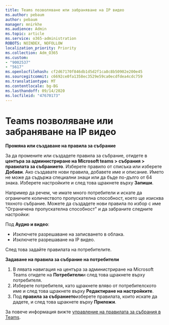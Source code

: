 ```yaml
---
title: Teams позволяване или забраняване на IP видео
ms.author: pebaum
author: pebaum
manager: mnirkhe
ms.audience: Admin
ms.topic: article
ms.service: o365-administration
ROBOTS: NOINDEX, NOFOLLOW
localization_priority: Priority
ms.collection: Adm_O365
ms.custom:
- "9002537"
- "5617"
ms.openlocfilehash: cf2d67170f846db1d5d2f1ca8c8b50902e200e45
ms.sourcegitcommit: c6692ce0fa1358ec3529e59ca0ecdfdea4cdc759
ms.translationtype: MT
ms.contentlocale: bg-BG
ms.lasthandoff: 09/14/2020
ms.locfileid: "47670173"
---
```

# <a name="teams-allow-or-disable-ip-video"></a>Teams позволяване или забраняване на IP видео

**Промяна или създаване на правила за събрание**

За да промените или създадете правила за събрание, отидете в **центъра за администриране на Microsoft teams > събрания > правилата за събранието**. Изберете правило от списъка или изберете **Добави**. Ако създавате нови правила, добавете име и описание. Името не може да съдържа специални знаци или да бъде по-дълго от 64 знака. Изберете настройките и след това щракнете върху **Запиши**.

Например да речем, че имате много потребители и искате да ограничите количеството пропускателна способност, което ще изисква тяхното събрание. Можете да създадете нови правила по избор с име "Ограничена пропускателна способност" и да забраните следните настройки:

Под **Аудио и видео**:

- Изключете разрешаване на записването в облака.
- Изключете разрешаване на IP видео.

След това задайте правилата на потребителите.

**Задаване на правила за събрание на потребители**

1. В лявата навигация на центъра за администриране на Microsoft Teams отидете на **Потребители**и след това щракнете върху потребителя.
2. Изберете потребителя, като щракнете вляво от потребителското име и след това щракнете върху **Редактиране на настройките**.
3. Под **правила за събранието**изберете правилата, които искате да дадете, и след това щракнете върху **Приложи**.

За повече информация вижте [управление на правилата за събрания в Teams](https://docs.microsoft.com/microsoftteams/meeting-policies-in-teams).
